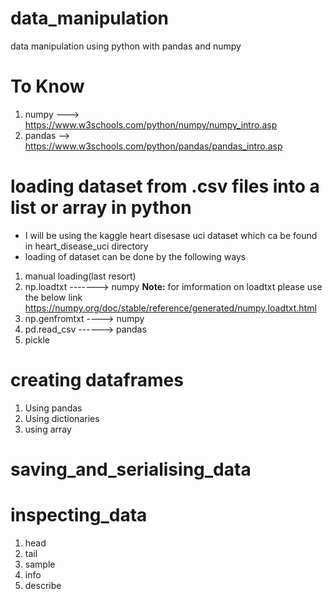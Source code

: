 # data_manipulation
data manipulation using python with pandas and numpy

# To Know
1. numpy ---> https://www.w3schools.com/python/numpy/numpy_intro.asp
2. pandas --> https://www.w3schools.com/python/pandas/pandas_intro.asp

# loading dataset from .csv files into a list or array in python
* I will be using the kaggle heart disesase uci dataset which ca be found in heart_disease_uci directory
* loading of dataset can be done by the following ways
1. manual loading(last resort)
2. np.loadtxt -------> numpy
**Note:** for imformation on loadtxt please use the below link
https://numpy.org/doc/stable/reference/generated/numpy.loadtxt.html
3. np.genfromtxt ----> numpy
4. pd.read_csv ------> pandas
5. pickle

# creating dataframes
1. Using pandas
2. Using dictionaries
3. using array

# saving_and_serialising_data

# inspecting_data
1. head
2. tail
3. sample
4. info
5. describe

